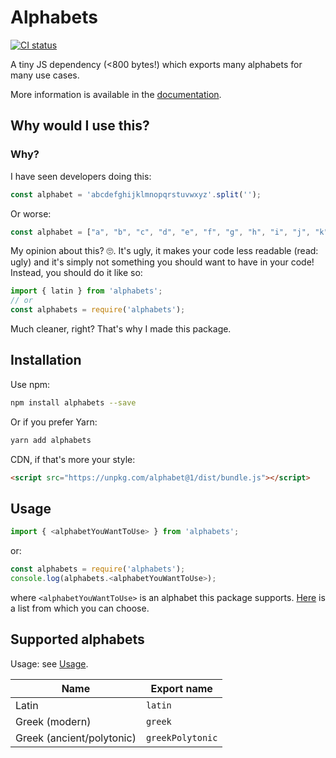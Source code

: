 # Alphabets

[![CI status](https://github.com/garraflavatra/alphabets/actions/workflows/test.yml/badge.svg)](https://github.com/garraflavatra/alphabets/actions/workflows/test.yml)

A tiny JS dependency (<800 bytes!) which exports many alphabets for many use
cases.

More information is available in the
[documentation](https://alphabets.romeinvanburen.nl).

## Why would I use this?

### Why?

I have seen developers doing this:

```js
const alphabet = 'abcdefghijklmnopqrstuvwxyz'.split('');
```

Or worse:

```js
const alphabet = ["a", "b", "c", "d", "e", "f", "g", "h", "i", "j", "k", "l", "m", "n", "o", "p", "q", "r", "s", "t", "u", "v", "w", "x", "y", "z"];
```

My opinion about this? 🙄. It's ugly, it makes your code less readable
(read: ugly) and it's simply not something you should want to have in your 
code! Instead, you should do it like so:

```js
import { latin } from 'alphabets';
// or
const alphabets = require('alphabets');
```

Much cleaner, right? That's why I made this package.

## Installation

Use npm:

```bash
npm install alphabets --save
```

Or if you prefer Yarn:

```bash
yarn add alphabets
```

CDN, if that's more your style:

```html
<script src="https://unpkg.com/alphabet@1/dist/bundle.js"></script>
```

## Usage

```js
import { <alphabetYouWantToUse> } from 'alphabets';
```

or:

```js
const alphabets = require('alphabets');
console.log(alphabets.<alphabetYouWantToUse>);
```

where `<alphabetYouWantToUse>` is an alphabet this package supports.
[Here](#supported-alphabets) is a list from which you can choose.

## Supported alphabets

Usage: see [Usage](#usage).

| Name | Export name |
|------|-------------|
| Latin | `latin` | 
| Greek (modern) | `greek` |
| Greek (ancient/polytonic) | `greekPolytonic` |
